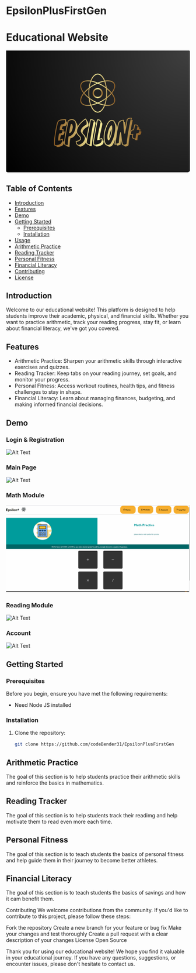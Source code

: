 # EpsilonPlusFirstGen
# Educational Website

![Website Screenshot](https://github.com/codeBender31/EpsilonPlusFirstGen/blob/main/ProjectLogin/EpsilonLogo.PNG)

## Table of Contents

- [Introduction](#introduction)
- [Features](#features)
- [Demo](#demo)
- [Getting Started](#getting-started)
  - [Prerequisites](#prerequisites)
  - [Installation](#installation)
- [Usage](#usage)
- [Arithmetic Practice](#arithmetic-practice)
- [Reading Tracker](#reading-tracker)
- [Personal Fitness](#personal-fitness)
- [Financial Literacy](#financial-literacy)
- [Contributing](#contributing)
- [License](#license)

## Introduction

Welcome to our educational website! This platform is designed to help students improve their academic, physical, and financial skills. Whether you want to practice arithmetic, track your reading progress, stay fit, or learn about financial literacy, we've got you covered.

## Features

- Arithmetic Practice: Sharpen your arithmetic skills through interactive exercises and quizzes.
- Reading Tracker: Keep tabs on your reading journey, set goals, and monitor your progress.
- Personal Fitness: Access workout routines, health tips, and fitness challenges to stay in shape.
- Financial Literacy: Learn about managing finances, budgeting, and making informed financial decisions.

## Demo
### Login & Registration
![Alt Text](https://github.com/codeBender31/EpsilonPlusFirstGen/blob/main/SIteGIFS/Login%26Register.gif)
### Main Page
![Alt Text](https://github.com/codeBender31/EpsilonPlusFirstGen/blob/main/SIteGIFS/MainPage.gif)
### Math Module
![Alt Text](https://github.com/codeBender31/EpsilonPlusFirstGen/blob/main/SIteGIFS/Math.gif)
### Reading Module
![Alt Text](https://github.com/codeBender31/EpsilonPlusFirstGen/blob/main/SIteGIFS/Reading.gif)
### Account
![Alt Text](https://github.com/codeBender31/EpsilonPlusFirstGen/blob/main/SIteGIFS/Account.gif)

## Getting Started

### Prerequisites

Before you begin, ensure you have met the following requirements:

- Need Node JS installed

### Installation

1. Clone the repository:

   ```sh
   git clone https://github.com/codeBender31/EpsilonPlusFirstGen
   

## Arithmetic Practice
The goal of this section is to help students practice their arithmetic skills and reinforce the basics in mathematics. 

## Reading Tracker
The goal of this section is to help students track their readimg and help motivate them to read even more each time. 

## Personal Fitness
The goal of this section is to teach students the basics of personal fitness and help guide them in their journey to become better athletes. 

## Financial Literacy
The goal of this section is to teach students the basics of savings and how it cam benefit them.

Contributing
We welcome contributions from the community. If you'd like to contribute to this project, please follow these steps:

Fork the repository
Create a new branch for your feature or bug fix
Make your changes and test thoroughly
Create a pull request with a clear description of your changes
License
Open Source

Thank you for using our educational website! We hope you find it valuable in your educational journey. If you have any questions, suggestions, or encounter issues, please don't hesitate to contact us.
